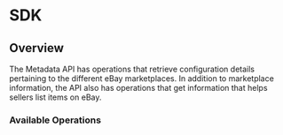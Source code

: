 # SDK

## Overview

The Metadata API has operations that retrieve configuration details pertaining to the different eBay marketplaces. In addition to marketplace information, the API also has operations that get information that helps sellers list items on eBay.

### Available Operations

